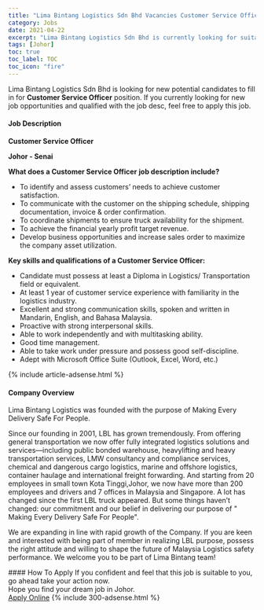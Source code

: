 ```yaml
---
title: "Lima Bintang Logistics Sdn Bhd Vacancies Customer Service Officer" 
category: Jobs 
date: 2021-04-22 
excerpt: "Lima Bintang Logistics Sdn Bhd is currently looking for suitable person to fill in the Customer Service Officer which based in Johor" 
tags: [Johor] 
toc: true 
toc_label: TOC 
toc_icon: "fire" 
--- 
```


<p>Lima Bintang Logistics Sdn Bhd is looking for new potential candidates to fill in for <b>Customer Service Officer</b> position. If you currently looking for new job opportunities and qualified with the job desc, feel free to apply this job.
</p><div><div><h4>Job Description</h4></div><div><div><span><div><p><strong>Customer Service Officer</strong></p><p><strong>Johor - Senai</strong></p><p><strong>What does a Customer Service Officer</strong> <strong>job description include?</strong></p><ul><li>To identify and assess customers&#8217; needs to achieve customer satisfaction.</li><li>To communicate with the customer on the shipping schedule, shipping documentation, invoice &amp; order confirmation.</li><li>To coordinate shipments to ensure truck availability for the shipment.</li><li>To achieve the financial yearly profit target revenue.</li><li>Develop business opportunities and increase sales order to maximize the company asset utilization.</li></ul><p><strong>Key skills and qualifications of a Customer Service Officer:</strong></p><ul><li>Candidate must possess at least a Diploma in Logistics/ Transportation field or equivalent.</li><li>At least 1 year of customer service experience with familiarity in the logistics industry.</li><li>Excellent and strong communication skills, spoken and written in Mandarin, English, and Bahasa Malaysia.</li><li>Proactive with strong interpersonal skills.</li><li>Able to work independently and with multitasking ability.</li><li>Good time management.</li><li>Able to take work under pressure and possess good self-discipline.</li><li>Adept with Microsoft Office Suite (Outlook, Excel, Word, etc.)</li></ul></div></span></div></div></div> 
{% include article-adsense.html %} 
<div><div><h4>Company Overview</h4></div><div><div><span><div><p>Lima Bintang Logistics&#160;was founded with the purpose of Making Every Delivery Safe For People.</p><p>Since our founding in 2001, LBL has grown tremendously. From offering general transportation we now offer fully integrated logistics solutions and services&#8212;including public bonded warehouse, heavylifting and heavy transportation services, LMW consultancy and compliance services, chemical and dangerous cargo logistics, marine and offshore logistics, container haulage and international freight forwarding. And starting from 20 employees in small town Kota Tinggi,Johor, we now have more than 200 employees and drivers and 7 offices in Malaysia and Singapore. A lot has changed since the first LBL truck appeared. But some things haven&#8217;t changed: our commitment and our belief in delivering our purpose of " Making Every Delivery Safe For People".</p><p>We are expanding in line with rapid growth of the Company. If you are keen and interested with being part of member in realizing LBL purpose, possess the right attitude and willing to shape the future of Malaysia Logistics safety performance. We welcome you to be part of Lima Bintang team!</p></div></span></div></div></div> 
#### How To Apply 
If you confident and feel that this job is suitable to you, go ahead take your action now. <br/> 
Hope you find your dream job in Johor. <br/> 
<a href="https://www.jobstreet.com.my/en/job/customer-service-officer-4544546?jobId=jobstreet-my-job-4544546&" class="btn btn--info" target="_blank" rel="nofollow noopenner">Apply Online</a> 
{% include 300-adsense.html %} 